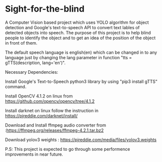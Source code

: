 # Sight-for-the-blind
A Computer Vision based project which uses YOLO algorithm for object detection and Google's text-to-speech API to convert text lables of detected objects into speech. The purpose of this project is to help blind people to identify the object and to get an idea of the position of the object in front of them. 

The default speech language is english(en) which can be changed in to any language just by changing the lang parameter in function "tts = gTTS(description, lang='en')". 

Necessary Dependencies:

Install Google's Text-to-Speech python3 library by using "pip3 install gTTS" command.

Install OpenCV 4.1.2 on linux from https://github.com/opencv/opencv/tree/4.1.2

Install darknet on linux follow the instruction in https://pjreddie.com/darknet/install/

Download and Install ffmpeg audio converter from :https://ffmpeg.org/releases/ffmpeg-4.2.1.tar.bz2

Download yolov3 weights : https://pjreddie.com/media/files/yolov3.weights


P.S: This project is expected to go through some performence improvements in near future.
